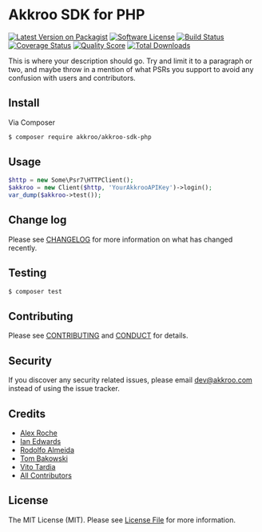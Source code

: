 # Akkroo SDK for PHP

[![Latest Version on Packagist][ico-version]][link-packagist]
[![Software License][ico-license]](LICENSE.md)
[![Build Status][ico-travis]][link-travis]
[![Coverage Status][ico-scrutinizer]][link-scrutinizer]
[![Quality Score][ico-code-quality]][link-code-quality]
[![Total Downloads][ico-downloads]][link-downloads]

This is where your description should go. Try and limit it to a paragraph or two, and maybe throw in a mention of what
PSRs you support to avoid any confusion with users and contributors.

## Install

Via Composer

``` bash
$ composer require akkroo/akkroo-sdk-php
```

## Usage

``` php
$http = new Some\Psr7\HTTPClient();
$akkroo = new Client($http, 'YourAkkrooAPIKey')->login();
var_dump($akkroo->test());
```

## Change log

Please see [CHANGELOG](CHANGELOG.md) for more information on what has changed recently.

## Testing

``` bash
$ composer test
```

## Contributing

Please see [CONTRIBUTING](CONTRIBUTING.md) and [CONDUCT](CONDUCT.md) for details.

## Security

If you discover any security related issues, please email [dev@akkroo.com](mailto:dev@akkroo.com) instead of using the issue tracker.

## Credits

- [Alex Roche][link-author-alex]
- [Ian Edwards][link-author-ian]
- [Rodolfo Almeida][link-author-rodolfo]
- [Tom Bakowski][link-author-tom]
- [Vito Tardia][link-author-vito]
- [All Contributors][link-contributors]

## License

The MIT License (MIT). Please see [License File](LICENSE.md) for more information.

[ico-version]: https://img.shields.io/packagist/v/akkroo/akkroo-sdk-php.svg?style=flat-square
[ico-license]: https://img.shields.io/badge/license-MIT-brightgreen.svg?style=flat-square
[ico-travis]: https://img.shields.io/travis/akkroo/akkroo-sdk-php/master.svg?style=flat-square
[ico-scrutinizer]: https://img.shields.io/scrutinizer/coverage/g/akkroo/akkroo-sdk-php.svg?style=flat-square
[ico-code-quality]: https://img.shields.io/scrutinizer/g/akkroo/akkroo-sdk-php.svg?style=flat-square
[ico-downloads]: https://img.shields.io/packagist/dt/akkroo/akkroo-sdk-php.svg?style=flat-square

[link-packagist]: https://packagist.org/packages/akkroo/akkroo-sdk-php
[link-travis]: https://travis-ci.org/akkroo/akkroo-sdk-php
[link-scrutinizer]: https://scrutinizer-ci.com/g/akkroo/akkroo-sdk-php/code-structure
[link-code-quality]: https://scrutinizer-ci.com/g/akkroo/akkroo-sdk-php
[link-downloads]: https://packagist.org/packages/akkroo/akkroo-sdk-php
[link-author-alex]: https://github.com/AMRoche
[link-author-ian]: https://github.com/cagedagain
[link-author-rodolfo]: https://github.com/rodlfal
[link-author-tom]: https://github.com/TomAkkroo
[link-author-vito]: https://github.com/vtardia
[link-contributors]: ../../contributors
